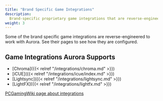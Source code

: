 ```yaml
---
title: "Brand Specific Game Integrations"
description:
  Brand-specific proprietary game integrations that are reverse-engineered to work with Aurora.
weight: 3
---
```


Some of the brand specific game integrations are reverse-engineered to work with Aurora.
See their pages to see how they are configured.

## Game Integrations Aurora Supports
- [Chroma]({{< relref "/integrations/chroma.md" >}})
- [iCUE]({{< relref "/integrations/icue/index.md" >}})
- [Lightsync]({{< relref "/integrations/lightsync.md" >}})
- [LightFX]({{< relref "/integrations/lightfx.md" >}})

[PCGamingWiki page about integrations](https://www.pcgamingwiki.com/wiki/RGB_lighting_middleware)